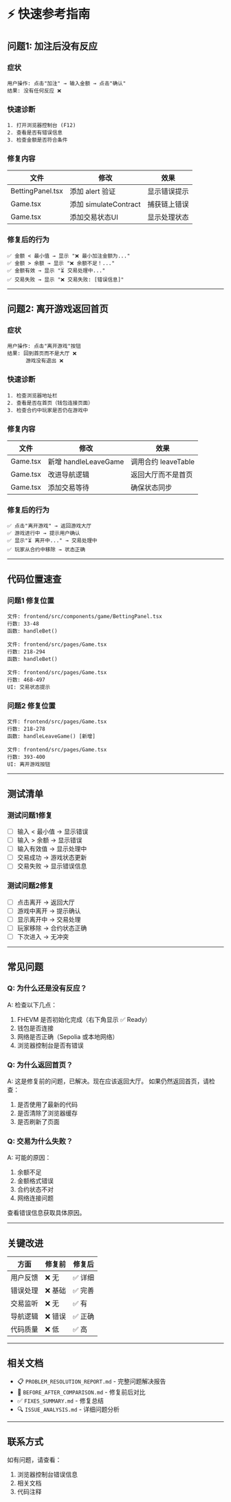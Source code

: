 # ⚡ 快速参考指南

## 问题1: 加注后没有反应

### 症状
```
用户操作: 点击"加注" → 输入金额 → 点击"确认"
结果: 没有任何反应 ❌
```

### 快速诊断
```
1. 打开浏览器控制台 (F12)
2. 查看是否有错误信息
3. 检查金额是否符合条件
```

### 修复内容
| 文件 | 修改 | 效果 |
|------|------|------|
| BettingPanel.tsx | 添加 alert 验证 | 显示错误提示 |
| Game.tsx | 添加 simulateContract | 捕获链上错误 |
| Game.tsx | 添加交易状态UI | 显示处理状态 |

### 修复后的行为
```
✅ 金额 < 最小值 → 显示 "❌ 最小加注金额为..."
✅ 金额 > 余额 → 显示 "❌ 余额不足！..."
✅ 金额有效 → 显示 "⏳ 交易处理中..."
✅ 交易失败 → 显示 "❌ 交易失败: [错误信息]"
```

---

## 问题2: 离开游戏返回首页

### 症状
```
用户操作: 点击"离开游戏"按钮
结果: 回到首页而不是大厅 ❌
      游戏没有退出 ❌
```

### 快速诊断
```
1. 检查浏览器地址栏
2. 查看是否在首页（钱包连接页面）
3. 检查合约中玩家是否仍在游戏中
```

### 修复内容
| 文件 | 修改 | 效果 |
|------|------|------|
| Game.tsx | 新增 handleLeaveGame | 调用合约 leaveTable |
| Game.tsx | 改进导航逻辑 | 返回大厅而不是首页 |
| Game.tsx | 添加交易等待 | 确保状态同步 |

### 修复后的行为
```
✅ 点击"离开游戏" → 返回游戏大厅
✅ 游戏进行中 → 提示用户确认
✅ 显示"⏳ 离开中..." → 交易处理中
✅ 玩家从合约中移除 → 状态正确
```

---

## 代码位置速查

### 问题1 修复位置
```
文件: frontend/src/components/game/BettingPanel.tsx
行数: 33-48
函数: handleBet()

文件: frontend/src/pages/Game.tsx
行数: 218-294
函数: handleBet()

文件: frontend/src/pages/Game.tsx
行数: 468-497
UI: 交易状态提示
```

### 问题2 修复位置
```
文件: frontend/src/pages/Game.tsx
行数: 218-278
函数: handleLeaveGame() [新增]

文件: frontend/src/pages/Game.tsx
行数: 393-400
UI: 离开游戏按钮
```

---

## 测试清单

### 测试问题1修复
- [ ] 输入 < 最小值 → 显示错误
- [ ] 输入 > 余额 → 显示错误
- [ ] 输入有效值 → 显示处理中
- [ ] 交易成功 → 游戏状态更新
- [ ] 交易失败 → 显示错误信息

### 测试问题2修复
- [ ] 点击离开 → 返回大厅
- [ ] 游戏中离开 → 提示确认
- [ ] 显示离开中 → 交易处理
- [ ] 玩家移除 → 合约状态正确
- [ ] 下次进入 → 无冲突

---

## 常见问题

### Q: 为什么还是没有反应？
A: 检查以下几点：
1. FHEVM 是否初始化完成（右下角显示 ✅ Ready）
2. 钱包是否连接
3. 网络是否正确（Sepolia 或本地网络）
4. 浏览器控制台是否有错误

### Q: 为什么返回首页？
A: 这是修复前的问题，已解决。现在应该返回大厅。
如果仍然返回首页，请检查：
1. 是否使用了最新的代码
2. 是否清除了浏览器缓存
3. 是否刷新了页面

### Q: 交易为什么失败？
A: 可能的原因：
1. 余额不足
2. 金额格式错误
3. 合约状态不对
4. 网络连接问题

查看错误信息获取具体原因。

---

## 关键改进

| 方面 | 修复前 | 修复后 |
|------|--------|--------|
| 用户反馈 | ❌ 无 | ✅ 详细 |
| 错误处理 | ❌ 基础 | ✅ 完善 |
| 交易监听 | ❌ 无 | ✅ 有 |
| 导航逻辑 | ❌ 错误 | ✅ 正确 |
| 代码质量 | ❌ 低 | ✅ 高 |

---

## 相关文档

- 📋 `PROBLEM_RESOLUTION_REPORT.md` - 完整问题解决报告
- 🔄 `BEFORE_AFTER_COMPARISON.md` - 修复前后对比
- ✅ `FIXES_SUMMARY.md` - 修复总结
- 🔍 `ISSUE_ANALYSIS.md` - 详细问题分析

---

## 联系方式

如有问题，请查看：
1. 浏览器控制台错误信息
2. 相关文档
3. 代码注释


